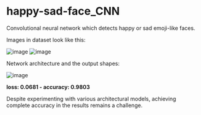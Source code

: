 # happy-sad-face_CNN
Convolutional neural network which detects happy or sad emoji-like faces.


Images in dataset look like this:

![image](https://github.com/HelenLit/happy-sad-face_CNN/assets/108334668/c932f6cc-6388-47f2-89a1-1d5daa5e3473)
![image](https://github.com/HelenLit/happy-sad-face_CNN/assets/108334668/de6920d8-52f3-4eba-9629-7dcc17cc49af)

Network architecture and the output shapes: 

![image](https://github.com/HelenLit/happy-sad-face_CNN/assets/108334668/1ab655d5-7f8c-45d2-8d5e-e91b910f2518)

**loss: 0.0681 - accuracy: 0.9803**

Despite experimenting with various architectural models, achieving complete accuracy in the results remains a challenge.


